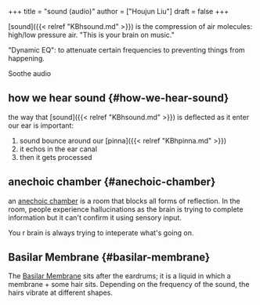 +++
title = "sound (audio)"
author = ["Houjun Liu"]
draft = false
+++

[sound]({{< relref "KBhsound.md" >}}) is the compression of air molecules: high/low pressure air. "This is your brain on music."

"Dynamic EQ": to attenuate certain frequencies to preventing things from happening.

Soothe audio


## how we hear sound {#how-we-hear-sound}

the way that [sound]({{< relref "KBhsound.md" >}}) is deflected as it enter our ear is important:

1.  sound bounce around our [pinna]({{< relref "KBhpinna.md" >}})
2.  it echos in the ear canal
3.  then it gets processed


## anechoic chamber {#anechoic-chamber}

an [anechoic chamber](#anechoic-chamber) is a room that blocks all forms of reflection. In the room, people experience hallucinations as the brain is trying to complete information but it can't confirm it using sensory input.

You r brain is always trying to inteperate what's going on.


## Basilar Membrane {#basilar-membrane}

The [Basilar Membrane](#basilar-membrane) sits after the eardrums; it is a liquid in which a membrane + some hair sits. Depending on the frequency of the sound, the hairs vibrate at different shapes.
